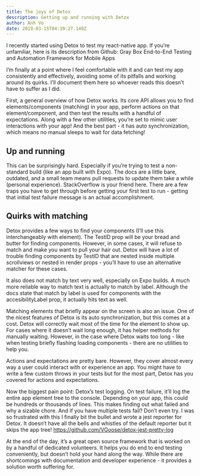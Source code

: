 ```yaml
---
title: The joys of Detox 
description: Getting up and running with Detox
author: Anh Vo
date: 2019-03-15T04:39:27.148Z
---
```

I recently started using Detox to test my react-native app.  If you’re unfamiliar, here is its description from Github: 
Gray Box End-to-End Testing and Automation Framework for Mobile Apps

I’m finally at a point where I feel comfortable with it and can test my app consistently and effectively, avoiding some of its pitfalls and working around its quirks.  I’ll document them here so whoever reads this doesn’t have to suffer as I did.  

First, a general overview of how Detox works.  Its core API allows you to find elements/components (matching) in your app, perform actions on that element/component, and then test the results with a handful of expectations. Along with a few other utilities, you’re set to mimic user interactions with your app!  And the best part - it has auto synchronization, which means no manual sleeps to wait for data fetching! 

## Up and running

This can be surprisingly hard.  Especially if you’re trying to test a non-standard build (like an app built with Expo).  The docs are a little bare, outdated, and a small team means pull requests to update them take a while (personal experience).  StackOverflow is your friend here. There are a few traps you have to get through before getting your first test to run - getting that initial test failure message is an actual accomplishment. 

## Quirks with matching

<p class="first">Detox provides a few ways to find your components (I’ll use this interchangeably with element).  The TestID prop will be your bread and butter for finding components.  However, in some cases, it will refuse to match and make you want to pull your hair out.  Detox will have a lot of trouble finding components by TestID that are nested inside multiple scrollviews or nested in render props - you’ll have to use an alternative matcher for these cases.</p>

It also does not match by text very well, especially on Expo builds.  A much more reliable way to match text is actually to match by label. Although the docs state that match by label is used for components with the accesibilityLabel prop, it actually hits text as well. 

Matching elements that briefly appear on the screen is also an issue.  One of the nicest features of Detox is its auto synchronization, but this comes at a cost.  Detox will correctly wait most of the time for the element to show up.  For cases where it doesn’t wait long enough, it has helper methods for manually waiting.  However, in the case where Detox waits too long - like when testing briefly flashing loading components - there are no utilities to help you. 

Actions and expectations are pretty bare.  However, they cover almost every way a user could interact with or experience an app.   You might have to write a few custom throws in your tests but for the most part, Detox has you covered for actions and expectations.

Now the biggest pain point: Detox’s test logging.  On test failure, it’ll log the entire app element tree to the console.  Depending on your app, this could be hundreds or thousands of lines.  This makes finding out what failed and why a sizable chore.  And if you have multiple tests fail? Don’t even try.  I was so frustrated with this I finally bit the bullet and wrote a jest reporter for Detox.  It doesn’t have all the bells and whistles of the default reporter but it skips the app tree! https://github.com/VGoose/detox-jest-pretty-log
 
At the end of the day, it’s a great open source framework that is worked on by a handful of dedicated volunteers.  It helps you do end to end testing conveniently, but doesn’t hold your hand along the way.  While there are shortcomings with documentation and developer experience - it provides a solution worth suffering for. 

